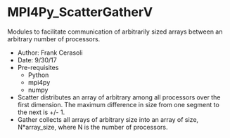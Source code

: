 # MPI4Py_ScatterGatherV
Modules to facilitate communication of arbitrarily sized arrays between an arbitrary number of processors.
* Author: Frank Cerasoli
* Date: 9/30/17
* Pre-requisites
  - Python
  - mpi4py
  - numpy
* Scatter distributes an array of arbitrary among all processors over the first dimension. The maximum difference in size from one segment to the next is +/- 1.
* Gather collects all arrays of arbitrary size into an array of size, N*array_size, where N is the number of processors.
